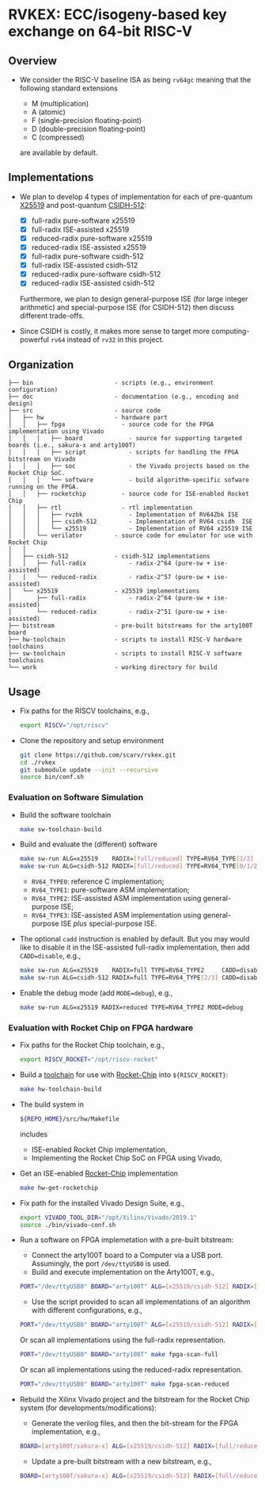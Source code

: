 # RVKEX: ECC/isogeny-based key exchange on 64-bit RISC-V 

## Overview

- We consider the RISC-V baseline ISA as being `rv64gc` meaning that the following standard extensions
  - M      (multiplication)
  - A      (atomic)
  - F      (single-precision floating-point)
  - D      (double-precision floating-point)
  - C      (compressed)

  are available by default.

## Implementations 

- We plan to develop 4 types of implementation for each of pre-quantum [X25519](https://cr.yp.to/ecdh.html)  and post-quantum [CSIDH-512](https://csidh.isogeny.org):
  - [x] full-radix    pure-software  x25519
  - [x] full-radix    ISE-assisted   x25519
  - [x] reduced-radix pure-software  x25519
  - [x] reduced-radix ISE-assisted   x25519
  - [x] full-radix    pure-software  csidh-512
  - [x] full-radix    ISE-assisted   csidh-512
  - [x] reduced-radix pure-software  csidh-512
  - [x] reduced-radix ISE-assisted   csidh-512

  Furthermore, we plan to design general-purpose ISE (for large integer arithmetic) and special-purpose ISE (for CSIDH-512) then discuss different trade-offs. 

- Since CSIDH is costly, it makes more sense to target more computing-powerful `rv64` instead of `rv32` in this project. 

## Organization 

```
├── bin                       - scripts (e.g., environment configuration)
├── doc                       - documentation (e.g., encoding and design)
├── src                       - source code
│   ├── hw                    - hardware part
│   │   ├── fpga                - source code for the FPGA implementation using Vivado
│   │   │   ├── board             - source for supporting targeted boards (i.e., sakura-x and arty100T)
│   │   │   ├── script            - scripts for handling the FPGA bitstream on Vivado
│   │   │   ├── soc               - the Vivado projects based on the Rocket Chip SoC.
│   │   │   └── software          - build algorithm-specific sofware running on the FPGA.
│   │   ├── rocketchip          - source code for ISE-enabled Rocket Chip
│   │   ├── rtl                 - rtl implementation
│   │   │   ├── rvzbk             - Implementation of RV64Zbk ISE
│   │   │   ├── csidh-512         - Implementation of RV64 csidh  ISE
│   │   │   └── x25519            - Implementation of RV64 x25519 ISE
│   │   └── verilator         - source code for emulator for use with Rocket Chip 
│   │
│   ├── csidh-512             - csidh-512 implementations
│   │   ├── full-radix            - radix-2^64 (pure-sw + ise-assisted)
│   │   └── reduced-radix         - radix-2^57 (pure-sw + ise-assisted)
│   └── x25519                - x25519 implementations
│       ├── full-radix            - radix-2^64 (pure-sw + ise-assisted)
│       └── reduced-radix         - radix-2^51 (pure-sw + ise-assisted)
├── bitstream                 - pre-built bitstreams for the arty100T board 
├── hw-toolchain              - scripts to install RISC-V hardware toolchains 
├── sw-toolchain              - scripts to install RISC-V software toolchains 
└── work                      - working directory for build
```

## Usage 

- Fix paths for the RISCV toolchains, e.g., 

  ```sh
  export RISCV="/opt/riscv"
  ```
- Clone the repository and setup environment

  ```sh
  git clone https://github.com/scarv/rvkex.git
  cd ./rvkex
  git submodule update --init --recursive
  source bin/conf.sh
  ```
### Evaluation on Software Simulation

- Build the software toolchain
  ```sh
  make sw-toolchain-build
  ```

- Build and evaluate the (different) software 
  ```sh
  make sw-run ALG=x25519    RADIX=[full/reduced] TYPE=RV64_TYPE[1/2]
  make sw-run ALG=csidh-512 RADIX=[full/reduced] TYPE=RV64_TYPE[0/1/2/3]
  ```
  - `RV64_TYPE0`: reference       C implementation; 
  - `RV64_TYPE1`: pure-software ASM implementation; 
  - `RV64_TYPE2`: ISE-assisted  ASM implementation using general-purpose ISE; 
  - `RV64_TYPE3`: ISE-assisted  ASM implementation using general-purpose ISE *plus* special-purpose ISE.

- The optional `cadd` instruction is enabled by default. But you may would like to disable it in the ISE-assisted full-radix implementation, then add `CADD=disable`, e.g.,
  ```sh
  make sw-run ALG=x25519    RADIX=full TYPE=RV64_TYPE2     CADD=disable
  make sw-run ALG=csidh-512 RADIX=full TYPE=RV64_TYPE[2/3] CADD=disable
  ```

- Enable the debug mode (add `MODE=debug`), e.g.,
  ```sh
  make sw-run ALG=x25519 RADIX=reduced TYPE=RV64_TYPE2 MODE=debug 
  ```
  
### Evaluation with Rocket Chip on FPGA hardware

- Fix paths for the Rocket Chip toolchain, e.g., 
  
  ```sh
  export RISCV_ROCKET="/opt/riscv-rocket"
  ```

- Build a
  [toolchain](https://github.com/riscv/riscv-gnu-toolchain)
  for use with
  [Rocket-Chip](https://github.com/chipsalliance/rocket-chip.git)
  into `${RISCV_ROCKET}`:

  ```sh
  make hw-toolchain-build
  ```

- The build system in

  ```sh
  ${REPO_HOME}/src/hw/Makefile
  ```
  
  includes 
  - ISE-enabled Rocket Chip implementation, 
  - Implementing the Rocket Chip SoC on FPGA using Vivado,

- Get an ISE-enabled
  [Rocket-Chip](https://github.com/chipsalliance/rocket-chip.git)
  implementation

  ```sh
  make hw-get-rocketchip
  ```

- Fix path for the installed Vivado Design Suite, e.g., 
  
  ```sh
  export VIVADO_TOOL_DIR="/opt/Xilinx/Vivado/2019.1"
  source ./bin/vivado-conf.sh
  ```

- Run a software on FPGA implemetation with a pre-built bitstream:

  - Connect the arty100T board to a Computer via a USB port. Assumingly, the port `/dev/ttyUSB0` is used. 
  - Build and execute implementation on the Arty100T, e.g.,

  ```sh
  PORT="/dev/ttyUSB0" BOARD="arty100T" ALG=[x25519/csidh-512] RADIX=[full/reduced] make fpga-run
  ```

  - Use the script provided to scan all implementations of an algorithm with different configurations, e.g.,
  ```sh
  PORT="/dev/ttyUSB0" BOARD="arty100T" ALG=[x25519/csidh-512] RADIX=[full/reduced] make fpga-scan
  ```

  Or scan all implementations using the full-radix representation.
  ```sh
  PORT="/dev/ttyUSB0" BOARD="arty100T" make fpga-scan-full
  ```

  Or scan all implementations using the reduced-radix representation.
  ```sh
  PORT="/dev/ttyUSB0" BOARD="arty100T" make fpga-scan-reduced
  ```

- Rebuild the Xilinx Vivado project and the bitstream for the Rocket Chip system (for developments/modifications):

  - Generate the verilog files, and then the bit-stream for the FPGA implementation, e.g.,

  ```sh
  BOARD=[arty100T/sakura-x] ALG=[x25519/csidh-512] RADIX=[full/reduced] make fpga-hw
  ```

  - Update a pre-built bitstream with a new bitstream, e.g.,

  ```sh
  BOARD=[arty100T/sakura-x] ALG=[x25519/csidh-512] RADIX=[full/reduced] make fpga-update
  ```

